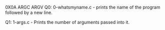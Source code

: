 0X0A ARGC ARGV
Q0: 0-whatsmyname.c - prints the name of the program followed by a new line.

Q1: 1-args.c - Prints the number of arguments passed into it.
